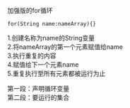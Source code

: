 加强版的for循环

```
for(String name:nameArray){}
```
1.创建名称为name的String变量  
2.将nameArray的第一个元素赋值给name  
3.执行重复的内容  
4.赋值给下一个元素name  
5.重复执行至所有元素都被运行为止

第一段：声明循环变量  
第二段：要运行的集合